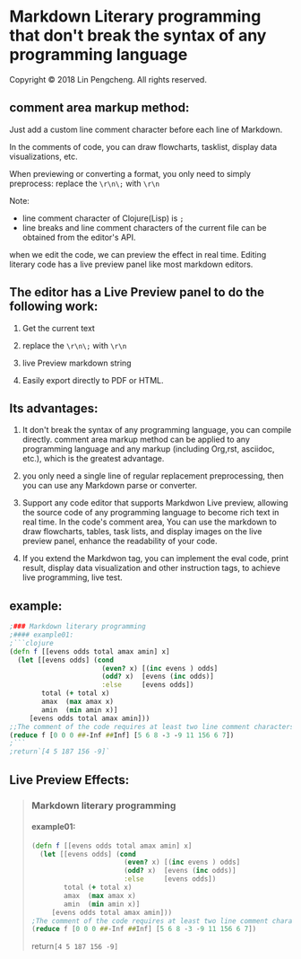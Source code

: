 # Markdown Literary programming that don't break the syntax of any programming language

Copyright © 2018 Lin Pengcheng. All rights reserved.

## comment area markup method:

Just add a custom line comment character before each line of Markdown.

In the comments of code, you can draw flowcharts, tasklist, display data visualizations, etc.

When previewing or converting a format, you only need to simply preprocess: replace the `\r\n\;` with `\r\n`

Note: 

- line comment character of Clojure(Lisp) is `;`
- line breaks and line comment  characters of the current file can be obtained from the editor's API.

when we edit the code, we can preview the effect in real time. 
Editing literary code has a live preview panel like most markdown editors.

## The editor has a Live Preview panel to do the following work:

1. Get the current text 

2. replace the `\r\n\;` with `\r\n`

3. live Preview markdown string

4. Easily export directly to PDF or HTML.

## Its advantages:

1. It don't break the syntax of any programming language, you can compile directly. comment area markup method can be applied to any programming language and any markup (including Org,rst, asciidoc, etc.), which is the greatest advantage.

2. you only need a single line of regular replacement preprocessing, then you can use any Markdown parse or converter.

3. Support any code editor that supports Markdwon Live preview, allowing the source code of any programming language to become rich text in real time. In the code's comment area, You can use the markdown to draw flowcharts, tables, task lists, and display images on the live preview panel, enhance the readability of your code.

4. If you extend the Markdwon tag, you can implement the eval code, print result, display data visualization and other instruction tags, to achieve live programming, live test.

## example:

```clojure
;### Markdown literary programming
;#### example01:
;```clojure
(defn f [[evens odds total amax amin] x]
  (let [[evens odds] (cond 
                       (even? x) [(inc evens ) odds]
                       (odd? x)  [evens (inc odds)]
                       :else     [evens odds])
        total (+ total x)
        amax  (max amax x)
        amin  (min amin x)]   
     [evens odds total amax amin]))
;;The comment of the code requires at least two line comment characters
(reduce f [0 0 0 ##-Inf ##Inf] [5 6 8 -3 -9 11 156 6 7])
;```
;return`[4 5 187 156 -9]`

```

## Live Preview Effects:

> 
> ### Markdown literary programming
> #### example01:
> ```clojure
> (defn f [[evens odds total amax amin] x]
>   (let [[evens odds] (cond 
>                        (even? x) [(inc evens ) odds]
>                        (odd? x)  [evens (inc odds)]
>                        :else     [evens odds])
>         total (+ total x)
>         amax  (max amax x)
>         amin  (min amin x)]   
>      [evens odds total amax amin]))
> ;The comment of the code requires at least two line comment characters
> (reduce f [0 0 0 ##-Inf ##Inf] [5 6 8 -3 -9 11 156 6 7])
> ```
> return`[4 5 187 156 -9]`
> 

